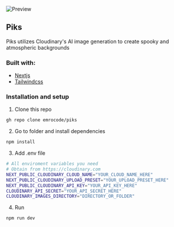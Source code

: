 ![Preview]

## Piks

Piks utilizes Cloudinary's AI image generation to create spooky and atmospheric backgrounds

### Built with:

- [Nextjs]
- [Tailwindcss]

### Installation and setup

1. Clone this repo

```bash
gh repo clone emrocode/piks
```

2. Go to folder and install dependencies

```bash
npm install
```

3. Add .env file

```bash
# All enviroment variables you need
# Obtain from https://cloudinary.com
NEXT_PUBLIC_CLOUDINARY_CLOUD_NAME="YOUR_CLOUD_NAME_HERE"
NEXT_PUBLIC_CLOUDINARY_UPLOAD_PRESET="YOUR_UPLOAD_PRESET_HERE"
NEXT_PUBLIC_CLOUDINARY_API_KEY="YOUR_API_KEY_HERE"
CLOUDINARY_API_SECRET="YOUR_API_SECRET_HERE"
CLOUDINARY_IMAGES_DIRECTORY="DIRECTORY_OR_FOLDER"
```

4. Run

```bash
npm run dev
```

[Preview]: https://github.com/user-attachments/assets/1c73e236-51e8-4172-897b-3d339adf9cc5
[Nextjs]: https://nextjs.org
[Tailwindcss]: https://tailwindcss.com/
